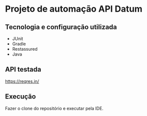 # Projeto de automação API Datum

## Tecnologia e configuração utilizada

- JUnit
- Gradle
- Restassured
- Java

## API testada

https://reqres.in/

## Execução

Fazer o clone do repositório e executar pela IDE.

